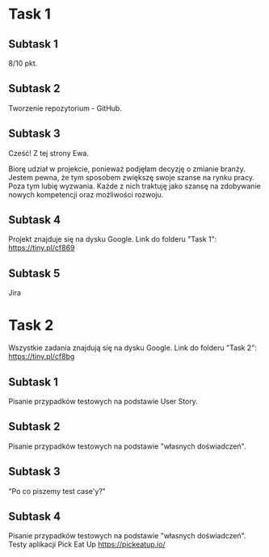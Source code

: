 # **Task 1**
## **Subtask 1**
8/10 pkt.
## **Subtask 2**
Tworzenie repozytorium - GitHub. 
## **Subtask 3**
Cześć! Z tej strony Ewa. 

Biorę udział w projekcie, ponieważ podjęłam decyzję o zmianie branży. Jestem pewna, że tym sposobem zwiększę swoje szanse na rynku pracy. Poza tym lubię wyzwania. Każde z nich traktuję jako szansę na zdobywanie nowych kompetencji oraz możliwości rozwoju. 
## **Subtask 4**
Projekt znajduje się na dysku Google. 
Link do folderu "Task 1": https://tiny.pl/cf869

## **Subtask 5**
Jira

# **Task 2**
Wszystkie zadania znajdują się na dysku Google. 
Link do folderu "Task 2": https://tiny.pl/cf8bg
## **Subtask 1**
Pisanie przypadków testowych na podstawie User Story.
## **Subtask 2**
Pisanie przypadków testowych na podstawie "własnych doświadczeń".
## **Subtask 3**
"Po co piszemy test case'y?" 
## **Subtask 4**
Pisanie przypadków testowych na podstawie "własnych doświadczeń". Testy aplikacji Pick Eat Up https://pickeatup.io/ 
